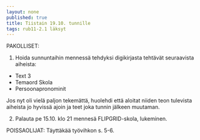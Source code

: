 ```yaml
---
layout: none
published: true
title: Tiistain 19.10. tunnille
tags: rub11-2.1 läksyt
---
```

PAKOLLISET:
1. Hoida sunnuntaihin mennessä tehdyksi digikirjasta tehtävät seuraavista aiheista:

- Text 3
- Temaord Skola
- Persoonapronominit

Jos nyt oli vielä paljon tekemättä, huolehdi että aloitat niiden teon tulevista aiheista jo hyvissä ajoin ja teet joka tunnin jälkeen muutaman.

2. Palauta pe 15.10. klo 21 mennesä FLIPGRID-skola, lukeminen.

POISSAOLIJAT:
Täyttäkää työvihkon s. 5-6.

